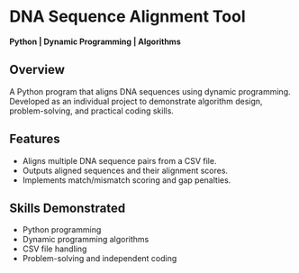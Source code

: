 # DNA Sequence Alignment Tool

**Python | Dynamic Programming | Algorithms**

## Overview
A Python program that aligns DNA sequences using dynamic programming. Developed as an individual project to demonstrate algorithm design, problem-solving, and practical coding skills.

## Features
- Aligns multiple DNA sequence pairs from a CSV file.
- Outputs aligned sequences and their alignment scores.
- Implements match/mismatch scoring and gap penalties.

## Skills Demonstrated
- Python programming
- Dynamic programming algorithms
- CSV file handling
- Problem-solving and independent coding
